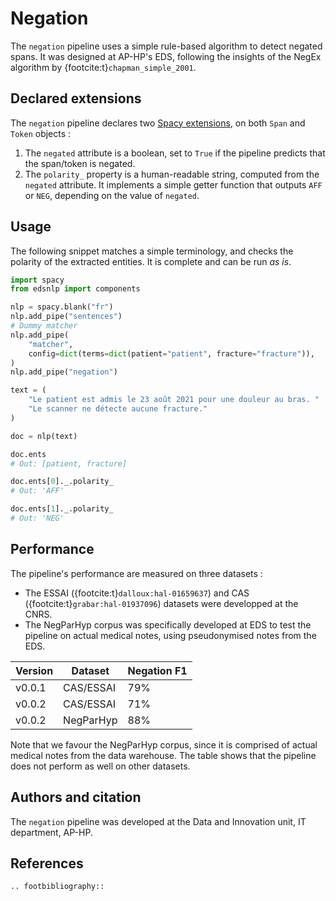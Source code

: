# Negation

The `negation` pipeline uses a simple rule-based algorithm to detect negated spans. It was designed at AP-HP's EDS, following the insights of the NegEx algorithm by {footcite:t}`chapman_simple_2001`.

## Declared extensions

The `negation` pipeline declares two [Spacy extensions](https://spacy.io/usage/processing-pipelines#custom-components-attributes), on both `Span` and `Token` objects :

1. The `negated` attribute is a boolean, set to `True` if the pipeline predicts that the span/token is negated.
2. The `polarity_` property is a human-readable string, computed from the `negated` attribute. It implements a simple getter function that outputs `AFF` or `NEG`, depending on the value of `negated`.

## Usage

The following snippet matches a simple terminology, and checks the polarity of the extracted entities. It is complete and can be run _as is_.

```python
import spacy
from edsnlp import components

nlp = spacy.blank("fr")
nlp.add_pipe("sentences")
# Dummy matcher
nlp.add_pipe(
    "matcher",
    config=dict(terms=dict(patient="patient", fracture="fracture")),
)
nlp.add_pipe("negation")

text = (
    "Le patient est admis le 23 août 2021 pour une douleur au bras. "
    "Le scanner ne détecte aucune fracture."
)

doc = nlp(text)

doc.ents
# Out: [patient, fracture]

doc.ents[0]._.polarity_
# Out: 'AFF'

doc.ents[1]._.polarity_
# Out: 'NEG'
```

## Performance

The pipeline's performance are measured on three datasets :

- The ESSAI ({footcite:t}`dalloux:hal-01659637`) and CAS ({footcite:t}`grabar:hal-01937096`) datasets were developped at the CNRS.
- The NegParHyp corpus was specifically developed at EDS to test the pipeline on actual medical notes, using pseudonymised notes from the EDS.

| Version | Dataset   | Negation F1 |
| ------- | --------- | ----------- |
| v0.0.1  | CAS/ESSAI | 79%         |
| v0.0.2  | CAS/ESSAI | 71%         |
| v0.0.2  | NegParHyp | 88%         |

Note that we favour the NegParHyp corpus, since it is comprised of actual medical notes from the data warehouse. The table shows that the pipeline does not perform as well on other datasets.

## Authors and citation

The `negation` pipeline was developed at the Data and Innovation unit, IT department, AP-HP.

## References

```{eval-rst}
.. footbibliography::
```
